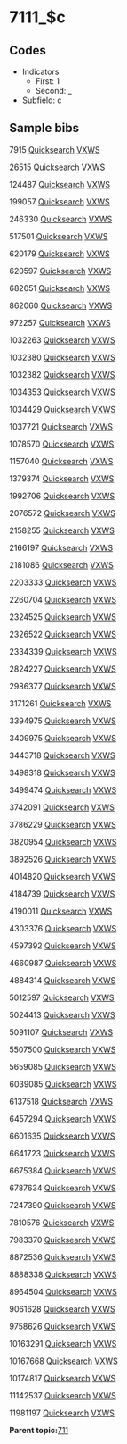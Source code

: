 # 7111\_$c

## Codes

-   Indicators
    -   First: 1
    -   Second: \_
-   Subfield: c

## Sample bibs

7915 [Quicksearch](https://search.library.yale.edu/catalog/7915) [VXWS](http://prodorbis.library.yale.edu:7014/vxws/GetHoldingsService?bibId=7915)

26515 [Quicksearch](https://search.library.yale.edu/catalog/26515) [VXWS](http://prodorbis.library.yale.edu:7014/vxws/GetHoldingsService?bibId=26515)

124487 [Quicksearch](https://search.library.yale.edu/catalog/124487) [VXWS](http://prodorbis.library.yale.edu:7014/vxws/GetHoldingsService?bibId=124487)

199057 [Quicksearch](https://search.library.yale.edu/catalog/199057) [VXWS](http://prodorbis.library.yale.edu:7014/vxws/GetHoldingsService?bibId=199057)

246330 [Quicksearch](https://search.library.yale.edu/catalog/246330) [VXWS](http://prodorbis.library.yale.edu:7014/vxws/GetHoldingsService?bibId=246330)

517501 [Quicksearch](https://search.library.yale.edu/catalog/517501) [VXWS](http://prodorbis.library.yale.edu:7014/vxws/GetHoldingsService?bibId=517501)

620179 [Quicksearch](https://search.library.yale.edu/catalog/620179) [VXWS](http://prodorbis.library.yale.edu:7014/vxws/GetHoldingsService?bibId=620179)

620597 [Quicksearch](https://search.library.yale.edu/catalog/620597) [VXWS](http://prodorbis.library.yale.edu:7014/vxws/GetHoldingsService?bibId=620597)

682051 [Quicksearch](https://search.library.yale.edu/catalog/682051) [VXWS](http://prodorbis.library.yale.edu:7014/vxws/GetHoldingsService?bibId=682051)

862060 [Quicksearch](https://search.library.yale.edu/catalog/862060) [VXWS](http://prodorbis.library.yale.edu:7014/vxws/GetHoldingsService?bibId=862060)

972257 [Quicksearch](https://search.library.yale.edu/catalog/972257) [VXWS](http://prodorbis.library.yale.edu:7014/vxws/GetHoldingsService?bibId=972257)

1032263 [Quicksearch](https://search.library.yale.edu/catalog/1032263) [VXWS](http://prodorbis.library.yale.edu:7014/vxws/GetHoldingsService?bibId=1032263)

1032380 [Quicksearch](https://search.library.yale.edu/catalog/1032380) [VXWS](http://prodorbis.library.yale.edu:7014/vxws/GetHoldingsService?bibId=1032380)

1032382 [Quicksearch](https://search.library.yale.edu/catalog/1032382) [VXWS](http://prodorbis.library.yale.edu:7014/vxws/GetHoldingsService?bibId=1032382)

1034353 [Quicksearch](https://search.library.yale.edu/catalog/1034353) [VXWS](http://prodorbis.library.yale.edu:7014/vxws/GetHoldingsService?bibId=1034353)

1034429 [Quicksearch](https://search.library.yale.edu/catalog/1034429) [VXWS](http://prodorbis.library.yale.edu:7014/vxws/GetHoldingsService?bibId=1034429)

1037721 [Quicksearch](https://search.library.yale.edu/catalog/1037721) [VXWS](http://prodorbis.library.yale.edu:7014/vxws/GetHoldingsService?bibId=1037721)

1078570 [Quicksearch](https://search.library.yale.edu/catalog/1078570) [VXWS](http://prodorbis.library.yale.edu:7014/vxws/GetHoldingsService?bibId=1078570)

1157040 [Quicksearch](https://search.library.yale.edu/catalog/1157040) [VXWS](http://prodorbis.library.yale.edu:7014/vxws/GetHoldingsService?bibId=1157040)

1379374 [Quicksearch](https://search.library.yale.edu/catalog/1379374) [VXWS](http://prodorbis.library.yale.edu:7014/vxws/GetHoldingsService?bibId=1379374)

1992706 [Quicksearch](https://search.library.yale.edu/catalog/1992706) [VXWS](http://prodorbis.library.yale.edu:7014/vxws/GetHoldingsService?bibId=1992706)

2076572 [Quicksearch](https://search.library.yale.edu/catalog/2076572) [VXWS](http://prodorbis.library.yale.edu:7014/vxws/GetHoldingsService?bibId=2076572)

2158255 [Quicksearch](https://search.library.yale.edu/catalog/2158255) [VXWS](http://prodorbis.library.yale.edu:7014/vxws/GetHoldingsService?bibId=2158255)

2166197 [Quicksearch](https://search.library.yale.edu/catalog/2166197) [VXWS](http://prodorbis.library.yale.edu:7014/vxws/GetHoldingsService?bibId=2166197)

2181086 [Quicksearch](https://search.library.yale.edu/catalog/2181086) [VXWS](http://prodorbis.library.yale.edu:7014/vxws/GetHoldingsService?bibId=2181086)

2203333 [Quicksearch](https://search.library.yale.edu/catalog/2203333) [VXWS](http://prodorbis.library.yale.edu:7014/vxws/GetHoldingsService?bibId=2203333)

2260704 [Quicksearch](https://search.library.yale.edu/catalog/2260704) [VXWS](http://prodorbis.library.yale.edu:7014/vxws/GetHoldingsService?bibId=2260704)

2324525 [Quicksearch](https://search.library.yale.edu/catalog/2324525) [VXWS](http://prodorbis.library.yale.edu:7014/vxws/GetHoldingsService?bibId=2324525)

2326522 [Quicksearch](https://search.library.yale.edu/catalog/2326522) [VXWS](http://prodorbis.library.yale.edu:7014/vxws/GetHoldingsService?bibId=2326522)

2334339 [Quicksearch](https://search.library.yale.edu/catalog/2334339) [VXWS](http://prodorbis.library.yale.edu:7014/vxws/GetHoldingsService?bibId=2334339)

2824227 [Quicksearch](https://search.library.yale.edu/catalog/2824227) [VXWS](http://prodorbis.library.yale.edu:7014/vxws/GetHoldingsService?bibId=2824227)

2986377 [Quicksearch](https://search.library.yale.edu/catalog/2986377) [VXWS](http://prodorbis.library.yale.edu:7014/vxws/GetHoldingsService?bibId=2986377)

3171261 [Quicksearch](https://search.library.yale.edu/catalog/3171261) [VXWS](http://prodorbis.library.yale.edu:7014/vxws/GetHoldingsService?bibId=3171261)

3394975 [Quicksearch](https://search.library.yale.edu/catalog/3394975) [VXWS](http://prodorbis.library.yale.edu:7014/vxws/GetHoldingsService?bibId=3394975)

3409975 [Quicksearch](https://search.library.yale.edu/catalog/3409975) [VXWS](http://prodorbis.library.yale.edu:7014/vxws/GetHoldingsService?bibId=3409975)

3443718 [Quicksearch](https://search.library.yale.edu/catalog/3443718) [VXWS](http://prodorbis.library.yale.edu:7014/vxws/GetHoldingsService?bibId=3443718)

3498318 [Quicksearch](https://search.library.yale.edu/catalog/3498318) [VXWS](http://prodorbis.library.yale.edu:7014/vxws/GetHoldingsService?bibId=3498318)

3499474 [Quicksearch](https://search.library.yale.edu/catalog/3499474) [VXWS](http://prodorbis.library.yale.edu:7014/vxws/GetHoldingsService?bibId=3499474)

3742091 [Quicksearch](https://search.library.yale.edu/catalog/3742091) [VXWS](http://prodorbis.library.yale.edu:7014/vxws/GetHoldingsService?bibId=3742091)

3786229 [Quicksearch](https://search.library.yale.edu/catalog/3786229) [VXWS](http://prodorbis.library.yale.edu:7014/vxws/GetHoldingsService?bibId=3786229)

3820954 [Quicksearch](https://search.library.yale.edu/catalog/3820954) [VXWS](http://prodorbis.library.yale.edu:7014/vxws/GetHoldingsService?bibId=3820954)

3892526 [Quicksearch](https://search.library.yale.edu/catalog/3892526) [VXWS](http://prodorbis.library.yale.edu:7014/vxws/GetHoldingsService?bibId=3892526)

4014820 [Quicksearch](https://search.library.yale.edu/catalog/4014820) [VXWS](http://prodorbis.library.yale.edu:7014/vxws/GetHoldingsService?bibId=4014820)

4184739 [Quicksearch](https://search.library.yale.edu/catalog/4184739) [VXWS](http://prodorbis.library.yale.edu:7014/vxws/GetHoldingsService?bibId=4184739)

4190011 [Quicksearch](https://search.library.yale.edu/catalog/4190011) [VXWS](http://prodorbis.library.yale.edu:7014/vxws/GetHoldingsService?bibId=4190011)

4303376 [Quicksearch](https://search.library.yale.edu/catalog/4303376) [VXWS](http://prodorbis.library.yale.edu:7014/vxws/GetHoldingsService?bibId=4303376)

4597392 [Quicksearch](https://search.library.yale.edu/catalog/4597392) [VXWS](http://prodorbis.library.yale.edu:7014/vxws/GetHoldingsService?bibId=4597392)

4660987 [Quicksearch](https://search.library.yale.edu/catalog/4660987) [VXWS](http://prodorbis.library.yale.edu:7014/vxws/GetHoldingsService?bibId=4660987)

4884314 [Quicksearch](https://search.library.yale.edu/catalog/4884314) [VXWS](http://prodorbis.library.yale.edu:7014/vxws/GetHoldingsService?bibId=4884314)

5012597 [Quicksearch](https://search.library.yale.edu/catalog/5012597) [VXWS](http://prodorbis.library.yale.edu:7014/vxws/GetHoldingsService?bibId=5012597)

5024413 [Quicksearch](https://search.library.yale.edu/catalog/5024413) [VXWS](http://prodorbis.library.yale.edu:7014/vxws/GetHoldingsService?bibId=5024413)

5091107 [Quicksearch](https://search.library.yale.edu/catalog/5091107) [VXWS](http://prodorbis.library.yale.edu:7014/vxws/GetHoldingsService?bibId=5091107)

5507500 [Quicksearch](https://search.library.yale.edu/catalog/5507500) [VXWS](http://prodorbis.library.yale.edu:7014/vxws/GetHoldingsService?bibId=5507500)

5659085 [Quicksearch](https://search.library.yale.edu/catalog/5659085) [VXWS](http://prodorbis.library.yale.edu:7014/vxws/GetHoldingsService?bibId=5659085)

6039085 [Quicksearch](https://search.library.yale.edu/catalog/6039085) [VXWS](http://prodorbis.library.yale.edu:7014/vxws/GetHoldingsService?bibId=6039085)

6137518 [Quicksearch](https://search.library.yale.edu/catalog/6137518) [VXWS](http://prodorbis.library.yale.edu:7014/vxws/GetHoldingsService?bibId=6137518)

6457294 [Quicksearch](https://search.library.yale.edu/catalog/6457294) [VXWS](http://prodorbis.library.yale.edu:7014/vxws/GetHoldingsService?bibId=6457294)

6601635 [Quicksearch](https://search.library.yale.edu/catalog/6601635) [VXWS](http://prodorbis.library.yale.edu:7014/vxws/GetHoldingsService?bibId=6601635)

6641723 [Quicksearch](https://search.library.yale.edu/catalog/6641723) [VXWS](http://prodorbis.library.yale.edu:7014/vxws/GetHoldingsService?bibId=6641723)

6675384 [Quicksearch](https://search.library.yale.edu/catalog/6675384) [VXWS](http://prodorbis.library.yale.edu:7014/vxws/GetHoldingsService?bibId=6675384)

6787634 [Quicksearch](https://search.library.yale.edu/catalog/6787634) [VXWS](http://prodorbis.library.yale.edu:7014/vxws/GetHoldingsService?bibId=6787634)

7247390 [Quicksearch](https://search.library.yale.edu/catalog/7247390) [VXWS](http://prodorbis.library.yale.edu:7014/vxws/GetHoldingsService?bibId=7247390)

7810576 [Quicksearch](https://search.library.yale.edu/catalog/7810576) [VXWS](http://prodorbis.library.yale.edu:7014/vxws/GetHoldingsService?bibId=7810576)

7983370 [Quicksearch](https://search.library.yale.edu/catalog/7983370) [VXWS](http://prodorbis.library.yale.edu:7014/vxws/GetHoldingsService?bibId=7983370)

8872536 [Quicksearch](https://search.library.yale.edu/catalog/8872536) [VXWS](http://prodorbis.library.yale.edu:7014/vxws/GetHoldingsService?bibId=8872536)

8888338 [Quicksearch](https://search.library.yale.edu/catalog/8888338) [VXWS](http://prodorbis.library.yale.edu:7014/vxws/GetHoldingsService?bibId=8888338)

8964504 [Quicksearch](https://search.library.yale.edu/catalog/8964504) [VXWS](http://prodorbis.library.yale.edu:7014/vxws/GetHoldingsService?bibId=8964504)

9061628 [Quicksearch](https://search.library.yale.edu/catalog/9061628) [VXWS](http://prodorbis.library.yale.edu:7014/vxws/GetHoldingsService?bibId=9061628)

9758626 [Quicksearch](https://search.library.yale.edu/catalog/9758626) [VXWS](http://prodorbis.library.yale.edu:7014/vxws/GetHoldingsService?bibId=9758626)

10163291 [Quicksearch](https://search.library.yale.edu/catalog/10163291) [VXWS](http://prodorbis.library.yale.edu:7014/vxws/GetHoldingsService?bibId=10163291)

10167668 [Quicksearch](https://search.library.yale.edu/catalog/10167668) [VXWS](http://prodorbis.library.yale.edu:7014/vxws/GetHoldingsService?bibId=10167668)

10174817 [Quicksearch](https://search.library.yale.edu/catalog/10174817) [VXWS](http://prodorbis.library.yale.edu:7014/vxws/GetHoldingsService?bibId=10174817)

11142537 [Quicksearch](https://search.library.yale.edu/catalog/11142537) [VXWS](http://prodorbis.library.yale.edu:7014/vxws/GetHoldingsService?bibId=11142537)

11981197 [Quicksearch](https://search.library.yale.edu/catalog/11981197) [VXWS](http://prodorbis.library.yale.edu:7014/vxws/GetHoldingsService?bibId=11981197)

**Parent topic:**[711](../../tags/711/711.md)


